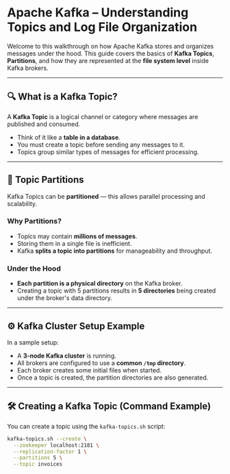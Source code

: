 # Apache Kafka – Understanding Topics and Log File Organization

Welcome to this walkthrough on how Apache Kafka stores and organizes messages under the hood. This guide covers the basics of **Kafka Topics**, **Partitions**, and how they are represented at the **file system level** inside Kafka brokers.

---

## 🔍 What is a Kafka Topic?

A **Kafka Topic** is a logical channel or category where messages are published and consumed.

- Think of it like a **table in a database**.
- You must create a topic before sending any messages to it.
- Topics group similar types of messages for efficient processing.

---

## 🧩 Topic Partitions

Kafka Topics can be **partitioned** — this allows parallel processing and scalability.

### Why Partitions?
- Topics may contain **millions of messages**.
- Storing them in a single file is inefficient.
- Kafka **splits a topic into partitions** for manageability and throughput.

### Under the Hood
- **Each partition is a physical directory** on the Kafka broker.
- Creating a topic with 5 partitions results in **5 directories** being created under the broker's data directory.

---

## ⚙️ Kafka Cluster Setup Example

In a sample setup:
- A **3-node Kafka cluster** is running.
- All brokers are configured to use a **common `/tmp` directory**.
- Each broker creates some initial files when started.
- Once a topic is created, the partition directories are also generated.

---

## 🛠️ Creating a Kafka Topic (Command Example)

You can create a topic using the `kafka-topics.sh` script:

```bash
kafka-topics.sh --create \
  --zookeeper localhost:2181 \
  --replication-factor 1 \
  --partitions 5 \
  --topic invoices
